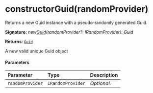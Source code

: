 # constructorGuid(randomProvider)

Returns a new Guid instance with a pseudo-randomly generated Guid. 


**Signature:** _new[Guid](../sp-client-base/guid.md)(randomProvider?: IRandomProvider): Guid_

**Returns**: [`Guid`](../sp-client-base/guid.md)

A new valid unique Guid object

#### Parameters


| Parameter	   | Type    | Description |
|:-------------|:---------------|:------------|
| `randomProvider`    | `IRandomProvider` | _Optional._ |

